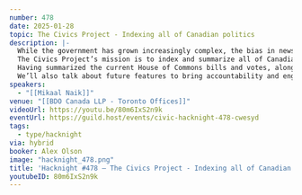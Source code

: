 ```yaml
---
number: 478
date: 2025-01-28
topic: The Civics Project - Indexing all of Canadian politics
description: |-
  While the government has grown increasingly complex, the bias in news coverage has emboldened.
  The Civics Project’s mission is to index and summarize all of Canadian politics.
  Having summarized the current House of Commons bills and votes, along with $751 billion of federal spending, Mikaal Naik from the Civics Project will discuss the project’s current progress.
  We’ll also talk about future features to bring accountability and engagement to public policy.
speakers:
  - "[[Mikaal Naik]]"
venue: "[[BDO Canada LLP - Toronto Offices]]"
videoUrl: https://youtu.be/80m6IxS2n9k
eventUrl: https://guild.host/events/civic-hacknight-478-cwesyd
tags:
  - type/hacknight
via: hybrid
booker: Alex Olson
image: "hacknight_478.png"
title: 'Hacknight #478 – The Civics Project - Indexing all of Canadian politics'
youtubeID: 80m6IxS2n9k
---
```

